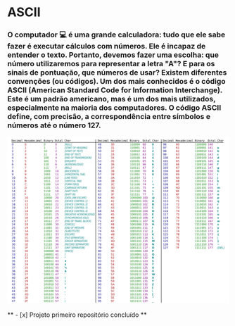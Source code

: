 # ASCII

### O computador :computer: é uma grande calculadora: tudo que ele sabe fazer é executar cálculos com números. Ele é incapaz de entender o texto. Portanto, devemos fazer uma escolha: que número utilizaremos para representar a letra "A"? E para os sinais de pontuação, que números de usar? Existem diferentes convenções (ou códigos). Um dos mais conhecidos é o código ASCII (American Standard Code for Information Interchange). Este é um padrão americano, mas é um dos mais utilizados, especialmente na maioria dos computadores. O código ASCII define, com precisão, a correspondência entre símbolos e números até o número 127.

<img src="img\ascii.png">

** - [x] Projeto primeiro repositório concluído **

